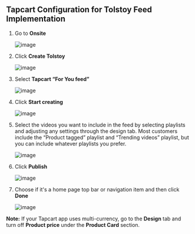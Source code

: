 ## Tapcart Configuration for Tolstoy Feed Implementation

1. Go to **Onsite**

   ![image](https://github.com/user-attachments/assets/34cd29aa-2eb2-4ada-bd15-bc96487ab8c2)

2. Click **Create Tolstoy**

   ![image](https://github.com/user-attachments/assets/281f698d-a194-400a-8f2f-6e7701e9a33c)

3. Select **Tapcart “For You feed”**

   ![image](https://github.com/user-attachments/assets/02f77f89-e8f4-4395-81bb-cf256186ebb2)

4. Click **Start creating**

   ![image](https://github.com/user-attachments/assets/8a223be0-09b7-42b8-ac81-d23dc7e1e07b)

5. Select the videos you want to include in the feed by selecting playlists and adjusting any settings through the design tab. Most customers include the “Product tagged” playlist and “Trending videos” playlist, but you can include whatever playlists you prefer.

   ![image](https://github.com/user-attachments/assets/13bca2ac-52da-4982-a5f8-1455372ca7fa)

6. Click **Publish**

   ![image](https://github.com/user-attachments/assets/39662b36-37ec-4d73-8152-d3c80d36570b)

7. Choose if it's a home page top bar or navigation item and then click **Done**

   ![image](https://github.com/user-attachments/assets/b11d0eec-216b-45de-b8fa-ef49b565efe1)

**Note:** If your Tapcart app uses multi-currency, go to the **Design** tab and turn off **Product price** under the **Product Card** section.